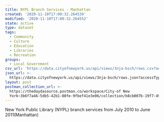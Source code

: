 ```yaml
---
title: NYPL Branch Services - Manhattan
created: '2020-11-10T17:00:32.264539'
modified: '2020-11-10T17:00:32.264552'
state: active
type: dataset
tags:
  - Community
  - Culture
  - Education
  - Libraries
  - Recreation
groups:
  - Local Government
csv_url: 'https://data.cityofnewyork.us/api/views/3nja-bsch/rows.csv?accessType=DOWNLOAD'
json_url: >-
  https://data.cityofnewyork.us/api/views/3nja-bsch/rows.json?accessType=DOWNLOAD
layout: post
postman_collection_url: >-
  https://thedaydasource.postman.co/workspace/City-of New
  York~3b6f7a46-5db5-42b1-80fe-9fbef41e3e06/collection/b8cb007b-19f7-49a1-8e85-c8b1b8bc2d97
---
```

New York Public Library (NYPL) branch services from July 2010 to June 2011(Manhattan)
